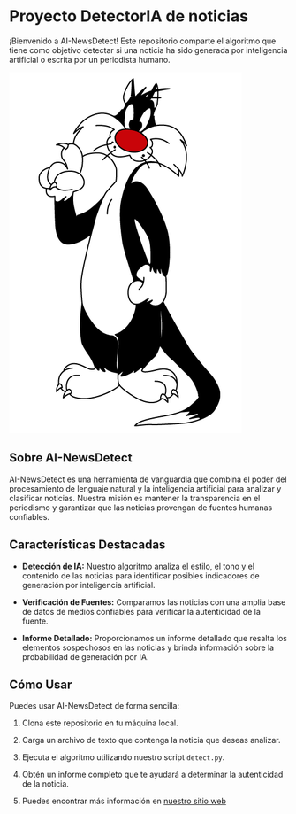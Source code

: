 # Proyecto DetectorIA de noticias

¡Bienvenido a AI-NewsDetect! Este repositorio comparte el algoritmo que tiene como objetivo detectar si una noticia ha sido generada por inteligencia artificial o escrita por un periodista humano. 

![imagen](./utils/looney2.jpg)

## Sobre AI-NewsDetect

AI-NewsDetect es una herramienta de vanguardia que combina el poder del procesamiento de lenguaje natural y la inteligencia artificial para analizar y clasificar noticias. Nuestra misión es mantener la transparencia en el periodismo y garantizar que las noticias provengan de fuentes humanas confiables.

## Características Destacadas

- **Detección de IA:** Nuestro algoritmo analiza el estilo, el tono y el contenido de las noticias para identificar posibles indicadores de generación por inteligencia artificial.

- **Verificación de Fuentes:** Comparamos las noticias con una amplia base de datos de medios confiables para verificar la autenticidad de la fuente.

- **Informe Detallado:** Proporcionamos un informe detallado que resalta los elementos sospechosos en las noticias y brinda información sobre la probabilidad de generación por IA.

## Cómo Usar

Puedes usar AI-NewsDetect de forma sencilla:

1. Clona este repositorio en tu máquina local.

2. Carga un archivo de texto que contenga la noticia que deseas analizar.

3. Ejecuta el algoritmo utilizando nuestro script `detect.py`.

4. Obtén un informe completo que te ayudará a determinar la autenticidad de la noticia.

5. Puedes encontrar más información en [nuestro sitio web](www.google.com)




